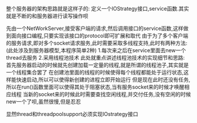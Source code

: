 整个服务器的架构思路就是这样子的:
定义一个IOStrategy接口,service函数.其实就是不断的和服务器进行读写操作呗

先由一个NetWorkServer,接受客户端的请求,然后调用接口的service函数,这样做到面向接口编程,只要实现该接口的protocol即可扩展和取代
由于为了多个客户端的服务请求,即对多个socket请求服务,此时需要采取多线程支持,此时有两种方法:(此处涉及到服务器模型,本程序简单2种)
    1.每次来之后在service里面去new一个thread去服务
    2.采用线程池技术
此处就重点讲述线程池技术的实现细节和思路:
    首先服务器启动的时候就先创建加载一定量的线程,就是所谓的线程池子,其实就是一个线程集合罢了
    在创建池里面的线程的时候使得每个线程都能处于运行状态,这样能快速启动,所以可以使得新创建的进程立即开始运行
    但是现在此时还没有任务,所以在run()函数里面可以使得其处于阻塞状态,当有服务socket来的时候才唤醒相应线程
    当新的socket来的时候此时需要查找空闲线程,并交付任务,没有空闲的时候new一个了呗,虽然很慢,但是忍忍

显然thread和threadpoolsupport必须实现IOstrategy接口

